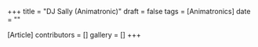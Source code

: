 +++
title = "DJ Sally (Animatronic)"
draft = false
tags = [Animatronics]
date = ""

[Article]
contributors = []
gallery = []
+++
